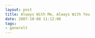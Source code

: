 ```yaml
---
layout: post
title: Always With Me, Always With You
date: 2007-10-08 11:12:08
tags: 
- generelt
---
```

<div align="center"><object width="425" height="350"><param name="movie" value="http://www.youtube.com/v/b1DzRb4DHGw"></param><param name="wmode" value="transparent"></param><embed src="http://www.youtube.com/v/b1DzRb4DHGw" type="application/x-shockwave-flash" wmode="transparent" width="425" height="350"></embed></object></div>
